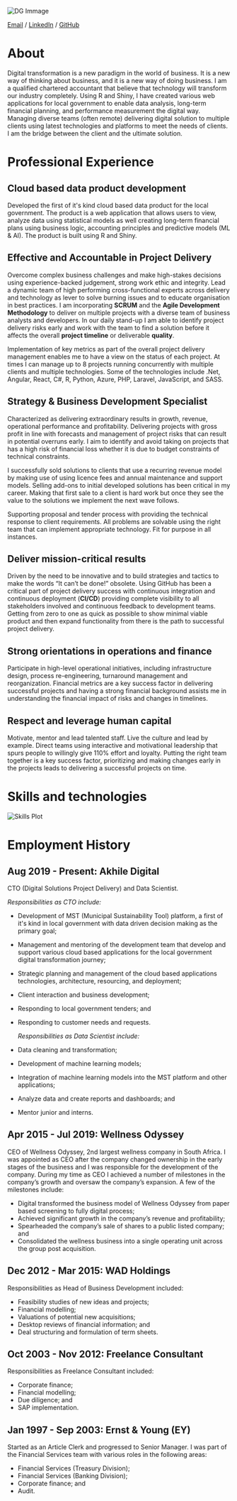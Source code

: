 ![DG Immage](images/profilePic.jpg)

[Email](mailto:dawiegr@gmail.com) / [LinkedIn](https://www.linkedin.com/in/dawie-griesel/) / [GitHub](https://github.com/dawiegriesel/)

# About

Digital transformation is a new paradigm in the world of business. It is a new way of thinking about business, and it is a new way of doing business. I am a qualified chartered accountant that believe that technology will transform our industry completely. Using R and Shiny, I have created various web applications for local government to enable data analysis, long-term financial planning, and performance measurement the digital way. Managing diverse teams (often remote) delivering digital solution to multiple clients using latest technologies and platforms to meet the needs of clients. I am the bridge between the client and the ultimate solution.

# Professional Experience

## Cloud based data product development

Developed the first of it's kind cloud based data product for the local government. The product is a web application that allows users to view, analyze data using statistical models as well creating long-term financial plans using business logic, accounting principles and predictive models (ML & AI). The product is built using R and Shiny.

## Effective and Accountable in Project Delivery

Overcome complex business challenges and make high-stakes decisions using experience-backed judgement, strong work ethic and integrity. Lead a dynamic team of high performing cross-functional experts across delivery and technology as lever to solve burning issues and to educate organisation in best practices. I am incorporating **SCRUM** and the **Agile Development Methodology** to deliver on multiple projects with a diverse team of business analysts and developers. In our daily stand-up I am able to identify project delivery risks early and work with the team to find a solution before it affects the overall **project timeline** or deliverable **quality**.

Implementation of key metrics as part of the overall project delivery management enables me to have a view on the status of each project. At times I can manage up to 8 projects running concurrently with multiple clients and multiple technologies. Some of the technologies include .Net, Angular, React, C#, R, Python, Azure, PHP, Laravel, JavaScript, and SASS.

## Strategy & Business Development Specialist

Characterized as delivering extraordinary results in growth, revenue, operational performance and profitability. Delivering projects with gross profit in line with forecasts and management of project risks that can result in potential overruns early. I aim to identify and avoid taking on projects that has a high risk of financial loss whether it is due to budget constraints of technical constraints.

I successfully sold solutions to clients that use a recurring revenue model by making use of using licence fees and annual maintenance and support models. Selling add-ons to initial developed solutions has been critical in my career. Making that first sale to a client is hard work but once they see the value to the solutions we implement the next wave follows.

Supporting proposal and tender process with providing the technical response to client requirements. All problems are solvable using the right team that can implement appropriate technology. Fit for purpose in all instances.

## Deliver mission-critical results

Driven by the need to be innovative and to build strategies and tactics to make the words “It can’t be done!” obsolete. Using GitHub has been a critical part of project delivery success with continuous integration and continuous deployment (**CI/CD**) providing complete visibility to all stakeholders involved and continuous feedback to development teams. Getting from zero to one as quick as possible to show minimal viable product and then expand functionality from there is the path to successful project delivery.

## Strong orientations in operations and finance

Participate in high-level operational initiatives, including infrastructure design, process re-engineering, turnaround management and reorganization. Financial metrics are a key success factor in delivering successful projects and having a strong financial background assists me in understanding the financial impact of risks and changes in timelines.

## Respect and leverage human capital

Motivate, mentor and lead talented staff. Live the culture and lead by example. Direct teams using interactive and motivational leadership that spurs people to willingly give 110% effort and loyalty. Putting the right team together is a key success factor, prioritizing and making changes early in the projects leads to delivering a successful projects on time.

# Skills and technologies

![Skills Plot](images/skillsPlot.png)

# Employment History

## Aug 2019 - Present: Akhile Digital

CTO (Digital Solutions Project Delivery) and Data Scientist. 

*Responsibilities as CTO include:*

-   Development of MST (Municipal Sustainability Tool) platform, a first of it's kind in local government with data driven decision making as the primary goal;

-   Management and mentoring of the development team that develop and support various cloud based applications for the local government digital transformation journey;

-   Strategic planning and management of the cloud based applications technologies, architecture, resourcing, and deployment;

-   Client interaction and business development;

-   Responding to local government tenders; and

-   Responding to customer needs and requests.

    *Responsibilities as Data Scientist include:*

-   Data cleaning and transformation;

-   Development of machine learning models;

-   Integration of machine learning models into the MST platform and other applications;

-   Analyze data and create reports and dashboards; and

-   Mentor junior and interns.


## Apr 2015 - Jul 2019: Wellness Odyssey

CEO of Wellness Odyssey, 2nd largest wellness company in South Africa. I was appointed as CEO after the company changed ownership in the early stages of the business and I was responsible for the development of the company. During my time as CEO I achieved a number of milestones in the company’s growth and oversaw the company’s expansion. A few of the milestones include:

-   Digital transformed the business model of Wellness Odyssey from paper based screening to fully digital process;
-   Achieved significant growth in the company’s revenue and profitability;
-   Spearheaded the company’s sale of shares to a public listed company; and
-   Consolidated the wellness business into a single operating unit across the group post acquisition.

## Dec 2012 - Mar 2015: WAD Holdings

Responsibilities as Head of Business Development included:

-   Feasibility studies of new ideas and projects;
-   Financial modelling;
-   Valuations of potential new acquisitions;  
-   Desktop reviews of financial information; and
-   Deal structuring and formulation of term sheets.

## Oct 2003 - Nov 2012: Freelance Consultant

Responsibilities as Freelance Consultant included:

-   Corporate finance;
-   Financial modelling;
-   Due diligence; and
-   SAP implementation.

## Jan 1997 - Sep 2003: Ernst & Young (EY)

Started as an Article Clerk and progressed to Senior Manager. I was part of the Financial Services team with various roles in the following areas:

-   Financial Services (Treasury Division);
-   Financial Services (Banking Division);
-   Corporate finance; and
-   Audit.
